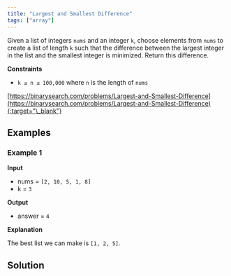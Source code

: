 ```yaml
---
title: "Largest and Smallest Difference"
tags: ["array"]
---
```


Given a list of integers `nums` and an integer `k`, choose elements from `nums` to create a list of length `k` such that the difference between the largest integer in the list and the smallest integer is minimized. Return this difference.

**Constraints**

- `k ≤ n ≤ 100,000` where `n` is the length of `nums`

[https://binarysearch.com/problems/Largest-and-Smallest-Difference](https://binarysearch.com/problems/Largest-and-Smallest-Difference){:target="\_blank"}

## Examples

### Example 1

**Input**

- nums = `[2, 10, 5, 1, 8]`
- k = `3`

**Output**

- answer = `4`

**Explanation**

The best list we can make is `[1, 2, 5]`.

## Solution

<script src="https://gist.github.com/yaeba/16da7be5123724fcf6eccc25581cef5a.js?file=Largest-and-Smallest-Difference.py"></script>
